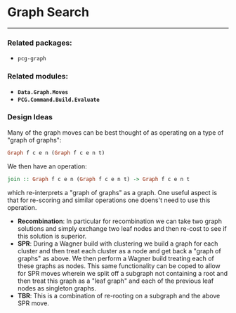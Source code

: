# Graph Search
---

### Related packages:
 * `pcg-graph`

### Related modules:

 - **`Data.Graph.Moves`**
 - **`PCG.Command.Build.Evaluate`**

### Design Ideas

Many of the graph moves can be best thought of as operating on a type of "graph of graphs":
```haskell
Graph f c e n (Graph f c e n t)
```

We then have an operation:
```haskell
join :: Graph f c e n (Graph f c e n t) -> Graph f c e n t
```
which re-interprets a "graph of graphs" as a graph. One useful aspect is that for re-scoring and similar operations one doens't need to use this operation.


 - **Recombination**: In particular for recombination we can take two graph solutions and simply exchange two leaf nodes and then re-cost to see if this solution 
   is superior.
 - **SPR**: During a Wagner build with clustering we build a graph for each cluster and then treat each cluster as a node and get back a "graph of graphs" as above.
We then perform a Wagner build treating each of these graphs as nodes. This same functionality can be coped to allow for SPR moves wherein we split off a subgraph
not containing a root and then treat this graph as a "leaf graph" and each of the previous leaf nodes as singleton graphs.
 - **TBR**: This is a combination of re-rooting on a subgraph and the above SPR move.
